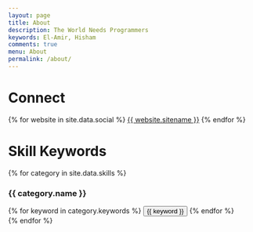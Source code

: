 ```yaml
---
layout: page
title: About
description: The World Needs Programmers
keywords: El-Amir, Hisham
comments: true
menu: About
permalink: /about/
---
```

# Connect
<div class="btn-inline">
{% for website in site.data.social %}
<a href="{{ website.url }}" class="btn btn-outline" type="button">{{ website.sitename }}</a>
{% endfor %}
</div>

# Skill Keywords
{% for category in site.data.skills %}
### {{ category.name }}
<div class="btn-inline">
{% for keyword in category.keywords %}
<button class="btn btn-outline" type="button">{{ keyword }}</button>
{% endfor %}
</div>
{% endfor %}
